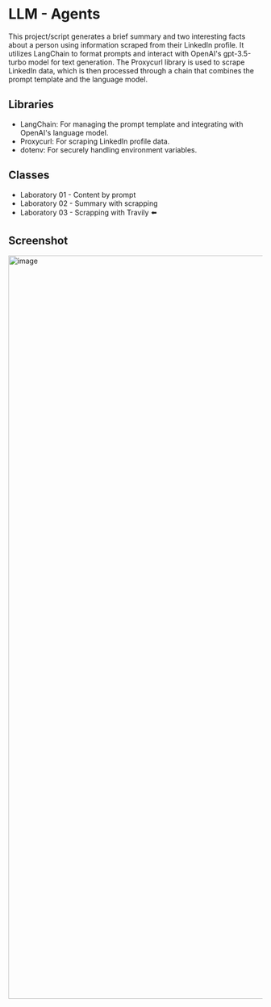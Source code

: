 
# LLM - Agents

This project/script generates a brief summary and two interesting facts about a person using information scraped from their LinkedIn profile. It utilizes LangChain to format prompts and interact with OpenAI's gpt-3.5-turbo model for text generation. The Proxycurl library is used to scrape LinkedIn data, which is then processed through a chain that combines the prompt template and the language model.

## Libraries

- LangChain: For managing the prompt template and integrating with OpenAI's language model.
- Proxycurl: For scraping LinkedIn profile data.
- dotenv: For securely handling environment variables.

## Classes

- Laboratory 01 - Content by prompt 
- Laboratory 02 - Summary with scrapping
- Laboratory 03 - Scrapping with Travily ⬅️

## Screenshot

<img width="1474" alt="image" src="https://github.com/user-attachments/assets/a3dcd3ea-365c-480e-b570-dddb9f569769">

